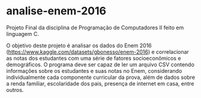 # analise-enem-2016
Projeto Final da disciplina de Programação de Computadores II feito em linguagem C.

O objetivo deste projeto é analisar os dados do Enem 2016 (https://www.kaggle.com/datasets/gbonesso/enem-2016) e correlacionar as notas dos estudantes com uma série de fatores socioeconômicos e demográficos. O programa deve ser capaz de ler um arquivo CSV contendo informações sobre os estudantes e suas notas no Enem, considerando individualmente cada componente curricular da prova, além de dados sobre a renda familiar, escolaridade dos pais, presença de internet em casa, entre outros.


